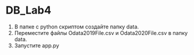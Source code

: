 # DB_Lab4
1. В папке с python скриптом создайте папку data.
2. Переместите файлы Odata2019File.csv и Odata2020File.csv в папку data.
3. Запустите app.py
